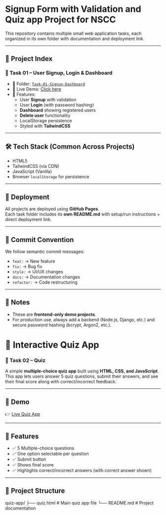 #  Signup Form with Validation and Quiz app Project for NSCC

This repository contains multiple small web application tasks, each organized in its own folder with documentation and deployment link.

---

## 📂 Project Index

### 🔹 Task 01 – User Signup, Login & Dashboard
- 📁 Folder: [`Task-01-Signup-Dashboard`](./Task-01-Signup-Dashboard/)
- 🚀 Live Demo: [Click here](https://your-username.github.io/web-app-projects/Task-01-Signup-Dashboard/)
- 📝 Features:
  - User **Signup** with validation
  - User **Login** (with password hashing)
  - **Dashboard** showing registered users
  - **Delete user** functionality
  - LocalStorage persistence
  - Styled with **TailwindCSS**

---

## 🛠️ Tech Stack (Common Across Projects)
- HTML5
- TailwindCSS (via CDN)
- JavaScript (Vanilla)
- Browser `localStorage` for persistence

---

## 🚀 Deployment
All projects are deployed using **GitHub Pages**.  
Each task folder includes its **own README.md** with setup/run instructions + direct deployment link.

---

## 📝 Commit Convention
We follow semantic commit messages:
- `feat:` → New feature
- `fix:` → Bug fix
- `style:` → UI/UX changes
- `docs:` → Documentation changes
- `refactor:` → Code restructuring

---

## 📌 Notes
- These are **frontend-only demo projects**.
- For production use, always add a backend (Node.js, Django, etc.) and secure password hashing (bcrypt, Argon2, etc.).

# 🎯 Interactive Quiz App

### 🔹 Task 02 – Quiz

A simple **multiple-choice quiz app** built using **HTML, CSS, and JavaScript**.  
This app lets users answer 5 quiz questions, submit their answers, and see their final score along with correct/incorrect feedback.  

---

## 🚀 Demo
👉 [Live Quiz App](https://USERNAME.github.io/quiz-app/)  

---

## 📌 Features
- ✅ 5 Multiple-choice questions  
- ✅ One option selectable per question  
- ✅ Submit button  
- ✅ Shows final score  
- ✅ Highlights correct/incorrect answers (with correct answer shown)  

---

## 📂 Project Structure
quiz-app/
├── quiz.html # Main quiz app file
└── README.md # Project documentation
